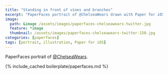```yaml
---
title: "Standing in front of vines and branches"
excerpt: "PaperFaces portrait of @ChelseaWears drawn with Paper for iOS on an iPad."
image: 
  path: &image /assets/images/paperfaces-chelseawears-twitter.jpg 
  feature: *image
  thumbnail: /assets/images/paperfaces-chelseawears-twitter-150.jpg
categories: [paperfaces]
tags: [portrait, illustration, Paper for iOS]
---
```


PaperFaces portrait of [@ChelseaWears](https://twitter.com/ChelseaWears).

{% include_cached boilerplate/paperfaces.md %}
